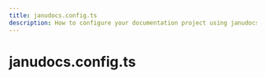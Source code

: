 ```yaml
---
title: janudocs.config.ts
description: How to configure your documentation project using janudocs.config.ts.
---
```


# janudocs.config.ts
